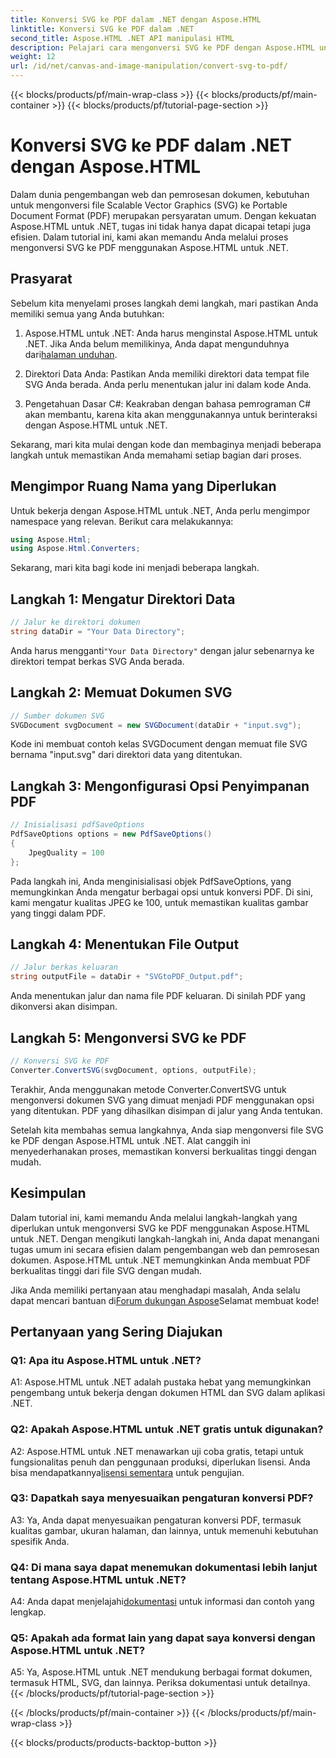 ```yaml
---
title: Konversi SVG ke PDF dalam .NET dengan Aspose.HTML
linktitle: Konversi SVG ke PDF dalam .NET
second_title: Aspose.HTML .NET API manipulasi HTML
description: Pelajari cara mengonversi SVG ke PDF dengan Aspose.HTML untuk .NET. Tutorial langkah demi langkah berkualitas tinggi untuk pemrosesan dokumen yang efisien.
weight: 12
url: /id/net/canvas-and-image-manipulation/convert-svg-to-pdf/
---
```


{{< blocks/products/pf/main-wrap-class >}}
{{< blocks/products/pf/main-container >}}
{{< blocks/products/pf/tutorial-page-section >}}

# Konversi SVG ke PDF dalam .NET dengan Aspose.HTML


Dalam dunia pengembangan web dan pemrosesan dokumen, kebutuhan untuk mengonversi file Scalable Vector Graphics (SVG) ke Portable Document Format (PDF) merupakan persyaratan umum. Dengan kekuatan Aspose.HTML untuk .NET, tugas ini tidak hanya dapat dicapai tetapi juga efisien. Dalam tutorial ini, kami akan memandu Anda melalui proses mengonversi SVG ke PDF menggunakan Aspose.HTML untuk .NET. 

## Prasyarat

Sebelum kita menyelami proses langkah demi langkah, mari pastikan Anda memiliki semua yang Anda butuhkan:

1.  Aspose.HTML untuk .NET: Anda harus menginstal Aspose.HTML untuk .NET. Jika Anda belum memilikinya, Anda dapat mengunduhnya dari[halaman unduhan](https://releases.aspose.com/html/net/).

2. Direktori Data Anda: Pastikan Anda memiliki direktori data tempat file SVG Anda berada. Anda perlu menentukan jalur ini dalam kode Anda.

3. Pengetahuan Dasar C#: Keakraban dengan bahasa pemrograman C# akan membantu, karena kita akan menggunakannya untuk berinteraksi dengan Aspose.HTML untuk .NET.

Sekarang, mari kita mulai dengan kode dan membaginya menjadi beberapa langkah untuk memastikan Anda memahami setiap bagian dari proses.

## Mengimpor Ruang Nama yang Diperlukan

Untuk bekerja dengan Aspose.HTML untuk .NET, Anda perlu mengimpor namespace yang relevan. Berikut cara melakukannya:

```csharp
using Aspose.Html;
using Aspose.Html.Converters;
```

Sekarang, mari kita bagi kode ini menjadi beberapa langkah.

## Langkah 1: Mengatur Direktori Data
```csharp
// Jalur ke direktori dokumen
string dataDir = "Your Data Directory";
```
 Anda harus mengganti`"Your Data Directory"` dengan jalur sebenarnya ke direktori tempat berkas SVG Anda berada.

## Langkah 2: Memuat Dokumen SVG
```csharp
// Sumber dokumen SVG
SVGDocument svgDocument = new SVGDocument(dataDir + "input.svg");
```
Kode ini membuat contoh kelas SVGDocument dengan memuat file SVG bernama "input.svg" dari direktori data yang ditentukan.

## Langkah 3: Mengonfigurasi Opsi Penyimpanan PDF
```csharp
// Inisialisasi pdfSaveOptions
PdfSaveOptions options = new PdfSaveOptions()
{
	JpegQuality = 100
};
```
Pada langkah ini, Anda menginisialisasi objek PdfSaveOptions, yang memungkinkan Anda mengatur berbagai opsi untuk konversi PDF. Di sini, kami mengatur kualitas JPEG ke 100, untuk memastikan kualitas gambar yang tinggi dalam PDF.

## Langkah 4: Menentukan File Output
```csharp
// Jalur berkas keluaran
string outputFile = dataDir + "SVGtoPDF_Output.pdf";
```
Anda menentukan jalur dan nama file PDF keluaran. Di sinilah PDF yang dikonversi akan disimpan.

## Langkah 5: Mengonversi SVG ke PDF
```csharp
// Konversi SVG ke PDF
Converter.ConvertSVG(svgDocument, options, outputFile);
```
Terakhir, Anda menggunakan metode Converter.ConvertSVG untuk mengonversi dokumen SVG yang dimuat menjadi PDF menggunakan opsi yang ditentukan. PDF yang dihasilkan disimpan di jalur yang Anda tentukan.

Setelah kita membahas semua langkahnya, Anda siap mengonversi file SVG ke PDF dengan Aspose.HTML untuk .NET. Alat canggih ini menyederhanakan proses, memastikan konversi berkualitas tinggi dengan mudah.

## Kesimpulan

Dalam tutorial ini, kami memandu Anda melalui langkah-langkah yang diperlukan untuk mengonversi SVG ke PDF menggunakan Aspose.HTML untuk .NET. Dengan mengikuti langkah-langkah ini, Anda dapat menangani tugas umum ini secara efisien dalam pengembangan web dan pemrosesan dokumen. Aspose.HTML untuk .NET memungkinkan Anda membuat PDF berkualitas tinggi dari file SVG dengan mudah.

 Jika Anda memiliki pertanyaan atau menghadapi masalah, Anda selalu dapat mencari bantuan di[Forum dukungan Aspose](https://forum.aspose.com/)Selamat membuat kode!

## Pertanyaan yang Sering Diajukan

### Q1: Apa itu Aspose.HTML untuk .NET?

A1: Aspose.HTML untuk .NET adalah pustaka hebat yang memungkinkan pengembang untuk bekerja dengan dokumen HTML dan SVG dalam aplikasi .NET.

### Q2: Apakah Aspose.HTML untuk .NET gratis untuk digunakan?

 A2: Aspose.HTML untuk .NET menawarkan uji coba gratis, tetapi untuk fungsionalitas penuh dan penggunaan produksi, diperlukan lisensi. Anda bisa mendapatkannya[lisensi sementara](https://purchase.aspose.com/temporary-license/) untuk pengujian.

### Q3: Dapatkah saya menyesuaikan pengaturan konversi PDF?

A3: Ya, Anda dapat menyesuaikan pengaturan konversi PDF, termasuk kualitas gambar, ukuran halaman, dan lainnya, untuk memenuhi kebutuhan spesifik Anda.

### Q4: Di mana saya dapat menemukan dokumentasi lebih lanjut tentang Aspose.HTML untuk .NET?

 A4: Anda dapat menjelajahi[dokumentasi](https://reference.aspose.com/html/net/) untuk informasi dan contoh yang lengkap.

### Q5: Apakah ada format lain yang dapat saya konversi dengan Aspose.HTML untuk .NET?

A5: Ya, Aspose.HTML untuk .NET mendukung berbagai format dokumen, termasuk HTML, SVG, dan lainnya. Periksa dokumentasi untuk detailnya.
{{< /blocks/products/pf/tutorial-page-section >}}

{{< /blocks/products/pf/main-container >}}
{{< /blocks/products/pf/main-wrap-class >}}

{{< blocks/products/products-backtop-button >}}
